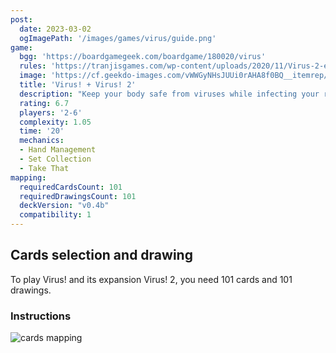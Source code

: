 ```yaml
---
post: 
  date: 2023-03-02
  ogImagePath: '/images/games/virus/guide.png'
game:
  bgg: 'https://boardgamegeek.com/boardgame/180020/virus'
  rules: 'https://tranjisgames.com/wp-content/uploads/2020/11/Virus-2-english-rules-web.pdf'
  image: 'https://cf.geekdo-images.com/vWWGyNHsJUUi0rAHA8f0BQ__itemrep/img/xBPPRQS22mX6cO3boJNioa84xZw=/fit-in/246x300/filters:strip_icc()/pic4810191.png'
  title: 'Virus! + Virus! 2'
  description: "Keep your body safe from viruses while infecting your rivals."
  rating: 6.7
  players: '2-6'
  complexity: 1.05
  time: '20'
  mechanics:
  - Hand Management
  - Set Collection
  - Take That 
mapping:
  requiredCardsCount: 101
  requiredDrawingsCount: 101
  deckVersion: "v0.4b"
  compatibility: 1
---
```


## Cards selection and drawing

To play Virus! and its expansion Virus! 2, you need 101 cards and 101 drawings.

### Instructions

![cards mapping](/images/games/virus/guide.png)
